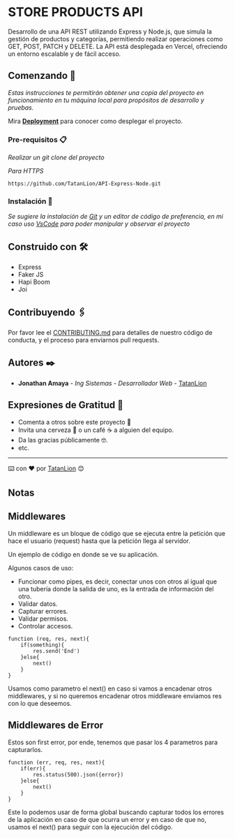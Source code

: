 # STORE PRODUCTS API

Desarrollo de una API REST utilizando Express y Node.js, que simula la gestión de productos y categorías, permitiendo realizar operaciones como GET, POST, PATCH y DELETE. La API está desplegada en Vercel, ofreciendo un entorno escalable y de fácil acceso.

## Comenzando 🚀

_Estas instrucciones te permitirán obtener una copia del proyecto en funcionamiento en tu máquina local para propósitos de desarrollo y pruebas._

Mira **[Deployment](https://api-express-node.vercel.app/api//)** para conocer como desplegar el proyecto.


### Pre-requisitos 📋

_Realizar un git clone del proyecto_

_Para HTTPS_
```
https://github.com/TatanLion/API-Express-Node.git
```

### Instalación 🔧

_Se sugiere la instalación de [Git](https://git-scm.com/) y un editor de código de preferencia, en mi caso uso [VsCode](https://code.visualstudio.com/) para poder manipular y observar el proyecto_

## Construido con 🛠️


* Express [](https://expressjs.com/es/)
* Faker JS [](https://v9.fakerjs.dev/)
* Hapi Boom [](https://hapi.dev/module/boom/)
* Joi [](https://joi.dev/)

## Contribuyendo 🖇️

Por favor lee el [CONTRIBUTING.md](https://github.com/TatanLion/API-Express-Node) para detalles de nuestro código de conducta, y el proceso para enviarnos pull requests.

## Autores ✒️

* **Jonathan Amaya** - *Ing Sistemas - Desarrollador Web* - [TatanLion](https://github.com/TatanLion)

## Expresiones de Gratitud 🎁

* Comenta a otros sobre este proyecto 📢
* Invita una cerveza 🍺 o un café ☕ a alguien del equipo. 
* Da las gracias públicamente 🤓.
* etc.

---
⌨️ con ❤️ por [TatanLion](https://github.com/TatanLion) 😊

## Notas
## Middlewares

Un middleware es un bloque de código que se ejecuta entre la petición que hace el usuario (request) hasta que la petición llega al servidor.

Un ejemplo de código en donde se ve su aplicación.

Algunos casos de uso:

- Funcionar como pipes, es decir, conectar unos con otros al igual que una tubería donde la salida de uno, es la entrada de información del otro.
- Validar datos.
- Capturar errores.
- Validar permisos.
- Controlar accesos.

```
function (req, res, next){
    if(something){
        res.send('End')
    }else{
        next()
    }
}
```

Usamos como parametro el next() en caso si vamos a encadenar otros middlewares, y si no queremos encadenar otros middleware enviamos res con lo que deseemos.

## Middlewares de Error

Estos son first error, por ende, tenemos que pasar los 4 parametros para capturarlos.

```
function (err, req, res, next){
    if(err){
        res.status(500).json({error})
    }else{
        next()
    }
}
```

Este lo podemos usar de forma global buscando capturar todos los errores de la aplicación en caso de que ocurra un error y en caso de que no, usamos el next() para seguir con la ejecución del código.